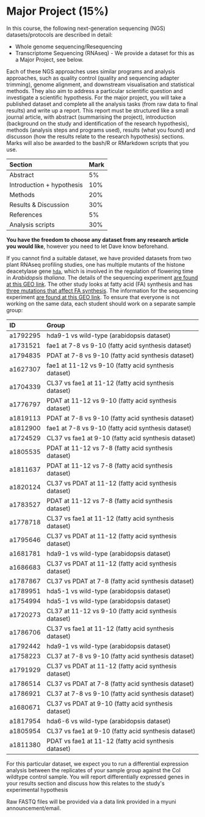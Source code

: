 # Major Project (15%)

In this course, the following next-generation sequencing (NGS) datasets/protocols are described in detail:

- Whole genome sequencing/Resequencing
- Transcriptome Sequencing (RNAseq) - We provide a dataset for this as a Major Project, see below. 

Each of these NGS approaches uses similar programs and analysis approaches, such as quality control (quality and sequencing adapter trimming), genome alignment, and downstream visualisation and statistical methods. They also aim to address a particular scientific question and investigate a scientific hypothesis. For the major project, you will take a published dataset and complete all the analysis tasks (from raw data to final results) and write up a report. This report must be structured like a small journal article, with abstract (summarising the project), introduction (background on the study and identification of the research hypothesis), methods (analysis steps and programs used), results (what you found) and discusson (how the results relate to the research hypothesis) sections. Marks will also be awarded to the bash/R or RMarkdown scripts that you use.

|Section                    |Mark |
|:--------------------------|:----|
|Abstract                   |5%   |
|Introduction + hypothesis  |10%  |
|Methods                    |20%  |
|Results & Discussion       |30%  |
|References                 |5%   |
|Analysis scripts           |30%  |

**You have the freedom to choose any dataset from any research article you would like**, however you need to let Dave know beforehand.

If you cannot find a suitable dataset, we have provided datasets from two plant RNAseq profiling studies, one has multiple mutants of the histone deacetylase gene [`hda`](https://www.ncbi.nlm.nih.gov/pmc/articles/PMC4848314/), which is involved in the regulation of flowering time in *Arabidopsis thaliana*. The details of the sequencing experiment [are found at this GEO link](https://www.ncbi.nlm.nih.gov/geo/query/acc.cgi?acc=GSE78946). The other study looks at fatty acid (FA) synthesis and has [three mutations that affect FA synthesis](https://www.pnas.org/content/111/3/1204). The information for the sequencing experiment [are found at this GEO link](https://www.ncbi.nlm.nih.gov/geo/query/acc.cgi?acc=GSE53952). To ensure that everyone is not working on the same data, each student should work on a separate sample group:

|ID      |Group |
|:-------|:-----|
|a1792295|hda9-1 vs wild-type (arabidopsis dataset)|
|a1731521|fae1 at 7-8 vs 9-10 (fatty acid synthesis dataset)|
|a1794835|PDAT at 7-8 vs 9-10 (fatty acid synthesis dataset)|
|a1627307|fae1 at 11-12 vs 9-10 (fatty acid synthesis dataset)|
|a1704339|CL37 vs fae1 at 11-12 (fatty acid synthesis dataset)|
|a1776797|PDAT at 11-12 vs 9-10 (fatty acid synthesis dataset)|
|a1819113|PDAT at 7-8 vs 9-10 (fatty acid synthesis dataset)|
|a1812900|fae1 at 7-8 vs 9-10 (fatty acid synthesis dataset)|
|a1724529|CL37 vs fae1 at 9-10 (fatty acid synthesis dataset)|
|a1805535|PDAT at 11-12 vs 7-8 (fatty acid synthesis dataset)|
|a1811637|PDAT at 11-12 vs 7-8 (fatty acid synthesis dataset)|
|a1820124|CL37 vs PDAT at 11-12 (fatty acid synthesis dataset)|
|a1783527|PDAT at 11-12 vs 7-8 (fatty acid synthesis dataset)|
|a1778718|CL37 vs fae1 at 11-12 (fatty acid synthesis dataset)|
|a1795646|CL37 vs PDAT at 11-12 (fatty acid synthesis dataset)|
|a1681781|hda9-1 vs wild-type (arabidopsis dataset)|
|a1686683|CL37 vs PDAT at 11-12 (fatty acid synthesis dataset)|
|a1787867|CL37 vs PDAT at 7-8 (fatty acid synthesis dataset)|
|a1789951|hda5-1 vs wild-type (arabidopsis dataset)|
|a1754994|hda5-1 vs wild-type (arabidopsis dataset)|
|a1720273|CL37 at 11-12 vs 9-10 (fatty acid synthesis dataset)|
|a1786706|CL37 vs fae1 at 11-12 (fatty acid synthesis dataset)|
|a1792442|hda9-1 vs wild-type (arabidopsis dataset)|
|a1758223|CL37 at 7-8 vs 9-10 (fatty acid synthesis dataset)|
|a1791929|CL37 vs PDAT at 11-12 (fatty acid synthesis dataset)|
|a1786514|CL37 vs PDAT at 7-8 (fatty acid synthesis dataset)|
|a1786921|CL37 at 7-8 vs 9-10 (fatty acid synthesis dataset)|
|a1680671|CL37 vs PDAT at 9-10 (fatty acid synthesis dataset)|
|a1817954|hda6-6 vs wild-type (arabidopsis dataset)|
|a1805954|CL37 vs fae1 at 9-10 (fatty acid synthesis dataset)|
|a1811380|PDAT vs fae1 at 11-12 (fatty acid synthesis dataset)|


For this particular dataset, we expect you to run a differential expression analysis between the replicates of your sample group against the Col wildtype control sample. You will report differentially expressed genes in your results section and discuss how this relates to the study's experimental hypothesis

Raw FASTQ files will be provided via a data link provided in a myuni announcement/email.
